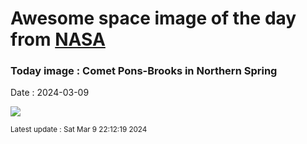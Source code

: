 
# Awesome space image of the day from [NASA](https://api.nasa.gov/)

### Today image : Comet Pons-Brooks in Northern Spring
Date : 2024-03-09

![](https://apod.nasa.gov/apod/image/2403/2024_03_05_Pons-Brooks_Revuca_1200px.png)

<small>Latest update : Sat Mar  9 22:12:19 2024</small>
        
